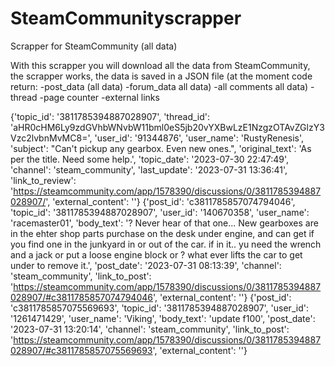 # SteamCommunityscrapper
Scrapper for SteamCommunity (all data)


With this scrapper you will download all the data from SteamCommunity, the scrapper works, the data is saved in a JSON file (at the moment code return:
-post_data (all data)
-forum_data all data)
-all comments all data)
-thread
-page counter
-external links

{'topic_id': '3811785394887028907', 'thread_id': 'aHR0cHM6Ly9zdGVhbWNvbW11bml0eS5jb20vYXBwLzE1NzgzOTAvZGlzY3Vzc2lvbnMvMC8=', 'user_id': '91344876', 'user_name': 'RustyRenesis', 'subject': "Can't pickup any gearbox. Even new ones.", 'original_text': 'As per the title. Need some help.', 'topic_date': '2023-07-30 22:47:49', 'channel': 'steam_community', 'last_update': '2023-07-31 13:36:41', 'link_to_review': 'https://steamcommunity.com/app/1578390/discussions/0/3811785394887028907/', 'external_content': ''}
{'post_id': 'c3811785857074794046', 'topic_id': '3811785394887028907', 'user_id': '140670358', 'user_name': 'racemaster01', 'body_text': '?  Never hear of that one...  New gearboxes are in the ehter shop parts purchase on the desk under engine, and can get if you find one in the junkyard in or out of the car.  if in it.. yu need the wrench and a jack or put a loose engine block or ? what ever lifts the car to get under to remove it.', 'post_date': '2023-07-31 08:13:39', 'channel': 'steam_community', 'link_to_post': 'https://steamcommunity.com/app/1578390/discussions/0/3811785394887028907/#c3811785857074794046', 'external_content': ''}
{'post_id': 'c3811785857075569693', 'topic_id': '3811785394887028907', 'user_id': '1261471429', 'user_name': 'Viking', 'body_text': 'update f100', 'post_date': '2023-07-31 13:20:14', 'channel': 'steam_community', 'link_to_post': 'https://steamcommunity.com/app/1578390/discussions/0/3811785394887028907/#c3811785857075569693', 'external_content': ''}
